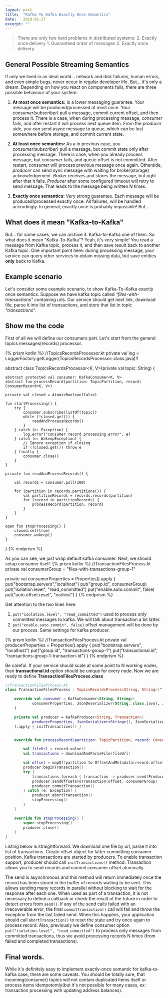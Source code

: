 ```yaml
---
layout: post
title:  "Kafka To Kafka Exactly Once Semantics"
date:   2018-01-27
excerpt: ""
---
```


>  There are only two hard problems in distributed systems: 2. Exactly once delivery 1. Guaranteed order of messages 2.
> Exactly once delivery.


## General Possible Streaming Semantics

  If only we lived in an ideal world... network and disk failures, human errors, and even simple bugs, never occur in
  regular developer life. But... it's only a dream. Depending on how you react on components fails, there are three
  possible behaviour of your system:

1. **At most once semantics:** Is a lower messaging guarantee. Your message will be produced/processed at most once.
Your *consumer(subscriber)* pull a message, commit current offset, and then process it. There is a case, when during
processing message, *consumer* fails, and after restart it will process next queue item. From the *producer* side, you can
send async message to queue, which can be lost somewhere before storage, and commit current state.

2. **At least once semantics:** As a in previous case, you *consumer(subscriber)* pull a message, but commit state only after
processing message. There is case, when you already process message, but *consumer* fails, and queue offset is not
committed. After restart, *consumer* will process previous message once again. Otherside, *producer* can send sync
message with
waiting for broker(storage) acknowledgement. *Broker* receives and stores the message, but right after
that it fails. *Producer* after some configured timeout will retry to send message. That leads to the message being
written N times.

3. **Exactly once semantics:** Very strong guarantee. Each message will be produced/processed exactly once. All
failures, will be handled accordingly. In general, exactly once is probably impossible! But...


## What does it mean "Kafka-to-Kafka"

But... for some cases, we can archive it. Kafka-to-Kafka one of them. So what does it mean "Kafka-To-Kafka"? Yeah, it's
very simple! You read a message from Kafka topic, process it, and than save result back to another Kafka topic.
One important point here: during processing message, your service can query other services to obtain missing data,
but save entities **only** back to Kafka.


## Example scenario

Let's consider some example scenario, to show Kafka-To-Kafka exactly once semantics.
Suppose we have kafka topic called *"files-with-transactions"* containing urls. Our service should get next link, 
download file, parse it into list of transactions, and store that list in topic *"transactions"*.


## Show me the code

First of all we will define our consumers part. Let's start from the general topics messages(records) processor.

{% prism kotlin %}
//TopicsRecordsProcessor.kt
private val log = LoggerFactory.getLogger(TopicsRecordsProcessor::class.java)!!

abstract class TopicsRecordsProcessor<K, V>(private val topic: String) {

    abstract protected val consumer: KafkaConsumer<K, V>
    abstract fun processRecord(partition: TopicPartition, record: ConsumerRecord<K, V>)

    private val closed = AtomicBoolean(false)

    fun startProcessing() {
        try {
            consumer.subscribe(listOf(topic))
            while (!closed.get()) {
                readAndProcessRecords()
            }
        } catch (e: Exception) {
            log.error("consumer record processing error", e)
        } catch (e: WakeupException) {
            // Ignore exception if closing
            if (!closed.get()) throw e
        } finally {
            consumer.close()
        }
    }

    private fun readAndProcessRecords() {

        val records = consumer.poll(100)

        for (partition in records.partitions()) {
            val partitionRecords = records.records(partition)
            for (record in partitionRecords) {
                processRecord(partition, record)
            }
        }
    }

    open fun stopProcessing() {
        closed.set(true)
        consumer.wakeup()
    }
}
{% endprism %}


As you can see, we just wrap default kafka consumer. Next, we should setup consumer itself.
{% prism kotlin %}
//TransactionFilesProcess.kt
private val consumerGroup = "files-with-transactions-group-1"

private val consumerProperties = Properties().apply {
    put("bootstrap.servers","localhost")
    put("group.id", consumerGroup)
    put("isolation.level", "read_committed")
    put("enable.auto.commit", false)
    put("auto.offset.reset", "earliest")
}
{% endprism %}

Get attention to the two lines here:
1. `put("isolation.level", "read_committed")` used to process only committed messages to kafka. We will talk about
transaction a bit latter.
2. `put("enable.auto.commit", false)` offset management will be done by our process.
Same settings for kafka producer.


{% prism kotlin %}
//TransactionFilesProcess.kt
private val producerProperties = Properties().apply {
    put("bootstrap.servers", "localhost")
    put("group.id", "transactions-group-1")
    put("transactional.id", "transactions-group-1-transaction-id")
}
{% endprism %}


Be careful. If your service should scale at some point to N working nodes, than **transactional.id** option should be 
unique for every node. Now we are ready to define **TransactionFilesProcess.class**


``` kotlin
//TransactionFilesProcess.kt
class TransactionFilesProcess : TopicsRecordsProcess<String, String>("files-with-transactions") {

    override val consumer = KafkaConsumer<String, String>(
            consumerProperties, JsonDeserializer(String::class.java), JsonDeserializer(String::class.java)
    )

    private val producer = KafkaProducer<String, Transaction>(
            producerProperties, JsonSerializer<String>(), JsonSerializer<Transaction>()
    ).apply { initTransactions() }


    override fun processRecord(partition: TopicPartition, record: ConsumerRecord<String, String>) {

        val fileUrl = record.value()
        val transactions = downloadAndParseFile(fileUrl)

        val offset = mapOf(partition to OffsetAndMetadata(record.offset() + 1))
        producer.beginTransaction()
        try {
            transactions.foreach { transaction -> producer.send(ProducerRecord(fileUrl, transaction))}
            producer.sendOffsetsToTransaction(offset, consumerGroup)
            producer.commitTransaction()
        } catch (e: Exception) {
            producer.abortTransaction()
            stopProcessing()
        }
    }

    override fun stopProcessing() {
        super.stopProcessing()
        producer.close()
    }
}
```


Listing below is straightforward. We download one file by url, parse it into list of transactions. Create offset 
object for latter committing consumer position. Kafka transactions are started by producers. To enable transaction 
support, producer should call `initTransactions()` method. Transaction allows you to send records and commit 
consumer offset atomically. 

The send is asynchronous and this method will return immediately once the record has been stored in the buffer of 
records waiting to be sent. This allows sending many records in parallel without blocking to wait for the response 
after each one. When used as part of a transaction, it is not necessary to define a callback or check the result of 
the future in order to detect errors from `send()`. If any of the send calls failed with an irrecoverable error, the 
final `commitTransaction()` call will fail and throw the exception from the last failed send. When this happens, your 
application should call `abortTransaction()` to reset the state and try once again to process record. Also, previously
we define consumer option `put("isolation.level", "read_committed")` to process only messages from committed 
transactions, thus we avoid processing records N times (from failed and completed transactions). 


## Final words.

While it's definitely easy to implement exactly-once semantic for kafka-to-kafka case, there are some caveats. You 
should be totally sure, that incoming(consumer) topics will not contain duplicated items itself or process
items idempotently(but it's not possible for many cases, ex: transaction processing with updating address balances).